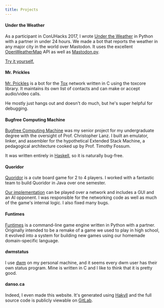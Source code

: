```yaml
---
title: Projects
---
```


#### Under the Weather

As a participant in ConUHacks 2017, I wrote [Under the Weather](https://gitlab.com/danso/under-the-weather) in Python with a partner in under 24 hours. We made a bot that reports the weather in any major city in the world over Mastodon. It uses the excellent [OpenWeatherMap](http://openweathermap.org/) API as well as [Mastodon.py](https://mastodonpy.readthedocs.io/en/latest/).

[Try it yourself.](https://mastodon.social/@UnderTheWeather)

#### Mr. Prickles

[Mr. Prickles](https://gitlab.com/danso/mrprickles) is a bot for the [Tox](https://tox.chat) network written in C using the toxcore library. It maintains its own list of contacts and can make or accept audio/video calls.

He mostly just hangs out and doesn't do much, but he's super helpful for debugging. 

#### Bugfree Computing Machine

[Bugfree Computing Machine](https://gitlab.com/danso/bugfree-computing-machine)
was my senior project for my undergraduate degree with the oversight of Prof. Christopher Lanz. I built an emulator, linker, and assembler for the hypothetical Extended Stack Machine, a pedagogical architecture cooked up by Prof. Timothy Fossum. 

It was written entirely in [Haskell](https://www.haskell.org/), so it is naturally bug-free.

#### Quoridor

[Quoridor](https://en.wikipedia.org/wiki/Quoridor) is a cute board game for 2 to 4 players. I worked with a fantastic team to build Quoridor in Java over one semester. 

[Our implementation](https://github.com/softe-teams-quoridor/quoridor) can be played over a network and includes a GUI and an AI opponent. I was responsible for the networking code as well as much of the game's internal logic. I also fixed many bugs.

#### Funtimes

[Funtimes](https://github.com/ninedotnine/funtimes) is a command-line game engine written in Python with a partner. Originally intended to be a remake of a game we used to play in high school, it evolved into a system for building new games using our homemade domain-specific language.

#### dwmstatus

I use [dwm](https://dwm.suckless.org/) on my personal machine, and it seems every dwm user has their own status program. Mine is written in C and I like to think that it is pretty good. 

#### danso.ca

Indeed, I even made this website. It's generated using [Hakyll](https://jaspervdj.be/hakyll/) and the full source code is publicly viewable on [GitLab](https://gitlab.com/danso/danso.ca).
